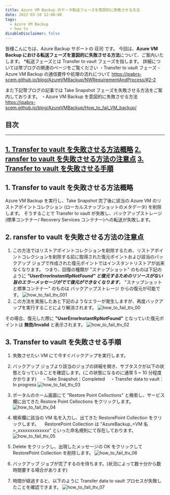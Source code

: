 ```yaml
---
title: Azure VM Backup のデータ転送フェーズを意図的に失敗させる方法
date: 2022-03-10 12:00:00
tags:
  - Azure VM Backup
  - how to
disableDisclaimer: false
---
```


<!-- more -->
皆様こんにちは、Azure Backup サポートの 荘司 です。
今回は、**Azure VM Backup における転送フェーズを意図的に失敗させる方法**について、ご案内いたします。
*転送フェーズとは Transfer to vault フェーズを指します。
詳細については幣ブログの関連のページをご覧ください
・Transfer to vault フェーズ - Azure VM Backup の通信要件や処理の流れについて
https://jpabrs-scem.github.io/blog/AzureVMBackup/NWRequirementAndProcess/#2-2

また下記幣ブログの記事では Take Snapshot フェーズを失敗させる方法をご案内しております。
・Azure VM Backup を意図的に失敗させる方法
https://jpabrs-scem.github.io/blog/AzureVMBackup/How_to_fail_VM_backup/

## 目次
-----------------------------------------------------------
[1. Transfer to vault を失敗させる方法概略](#1)
[2. ransfer to vault を失敗させる方法の注意点](#2)
[3. Transfer to vault を失敗させる手順](#2)
-----------------------------------------------------------


## 1. Transfer to vault を失敗させる方法概略<a id="1"></a>
Azure VM Backup を実行し、Take Snapshot 完了後に該当の Azure VM のリストアポイントコレクション (ローカルスナップショットのメタデータ) を削除します。
そうすることで Transfer to vault が失敗し、バックアップストレージ(標準コンテナー/ Recovery Services コンテナー)への転送が失敗します。

## 2. ransfer to vault を失敗させる方法の注意点<a id="2"></a>
1. この方法ではリストアポイントコレクションを削除するため、リストアポイントコレクションを削除する前に取得された復元ポイントおよび該当のバックアップ ジョブで作成された復元ポイントではインスタントリストアが出来なくなります。
つまり、回復の種類が "スナップショット" のものは下記のように ***"UserErrorInstantRpNotFound" と復元するためのリソースがない旨のエラーメッセージがでて復元ができなくなります***。
"スナップショットと標準コンテナー" のものは バックアップストレージ からの復元が可能です。
![how_to_fail_ttv_001](https://user-images.githubusercontent.com/71251920/157503085-0d5ff930-b877-444f-83ab-7637015cbfeb.png)
2. この方法を実施したあと下記のようなエラーが発生しますが、再度バックアップを実行することにより解消されます。
![how_to_fail_ttv_00](https://user-images.githubusercontent.com/71251920/157502733-09a19fbb-23f5-430a-a334-55591de41b52.png)

その場合、復元した際に **"UserErrorInstantRpNotFound"** となっていた復元ポイントは **無効/Invalid** と表示されます。
![how_to_fail_ttv_02](https://user-images.githubusercontent.com/71251920/157502744-47f216d0-2f8a-4fa4-a72c-79f78a80a546.png)


## 3. Transfer to vault を失敗させる手順<a id="3"></a>
1. 失敗させたい VM にて今すぐバックアップを実行します。

2. バックアップ ジョブより該当のジョブの詳細を開き、サブタスクが以下の状態となっていることを確認します。(この状態になるのに通常 5 ~ 10 分程度かかります)
　・Take Snapshot：Completed
　・Transfer data to vault：In progress
![how_to_fail_ttv_03](https://user-images.githubusercontent.com/71251920/157502743-dd6c88d7-a959-47e1-b3cd-8cded953ceb0.png)

3. ポータルのホーム画面にて "Restore Point Celloctions" と検索し、サービス欄に出てきた Restore Point Celloctions をクリックします。
![how_to_fail_ttv_04](https://user-images.githubusercontent.com/71251920/157502742-73239758-d52f-4230-96ba-005cb7e411f6.png)

4. 検索欄に該当の VM 名を入力し、出てきた RestorePoint Collection をクリックします。
　RestorePoint Collection は "AzureBackup_<VM 名>_xxxxxxxxxxxxx" といった命名規則にて存在しております。
![how_to_fail_ttv_05](https://user-images.githubusercontent.com/71251920/157502740-150a8c21-19e4-4bdd-89ea-28e1f9db93fd.png)
5. Delete をクリックし、出現したメッセージの OK をクリックして RestorePoint Collection を削除します。
![how_to_fail_ttv_06](https://user-images.githubusercontent.com/71251920/157502739-4d1655cc-2ee2-4eb2-ba22-d8cb9d73d4af.png)
6. バックアップ ジョブが完了するのを待ちます。(状況によって数十分から数時間要する場合があります)

7. 時間が経過すると、以下のように Transfer data to vault プロセスが失敗したことを確認できます。
![how_to_fail_ttv_07](https://user-images.githubusercontent.com/71251920/157502737-ba0b8cda-001e-421e-a6d7-e3648c2c38fa.png)



